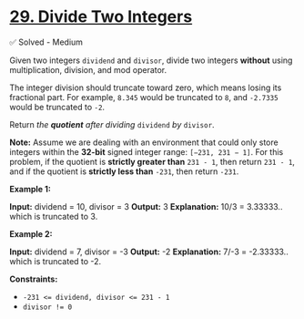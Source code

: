 
# [29. Divide Two Integers](https://leetcode.com/problems/divide-two-integers/)

✅ Solved - Medium

Given two integers  `dividend`  and  `divisor`, divide two integers  **without**  using multiplication, division, and mod operator.

The integer division should truncate toward zero, which means losing its fractional part. For example,  `8.345`  would be truncated to  `8`, and  `-2.7335`  would be truncated to  `-2`.

Return  _the  **quotient**  after dividing_ `dividend` _by_ `divisor`.

**Note:** Assume we are dealing with an environment that could only store integers within the  **32-bit**  signed integer range:  `[−231, 231 − 1]`. For this problem, if the quotient is  **strictly greater than**  `231 - 1`, then return  `231 - 1`, and if the quotient is  **strictly less than**  `-231`, then return  `-231`.

**Example 1:**

**Input:** dividend = 10, divisor = 3
**Output:** 3
**Explanation:** 10/3 = 3.33333.. which is truncated to 3.

**Example 2:**

**Input:** dividend = 7, divisor = -3
**Output:** -2
**Explanation:** 7/-3 = -2.33333.. which is truncated to -2.

**Constraints:**

-   `-231 <= dividend, divisor <= 231 - 1`
-   `divisor != 0`